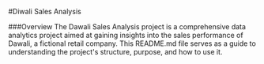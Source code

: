 #Diwali Sales Analysis

###Overview
The Dawali Sales Analysis project is a comprehensive data analytics project aimed at gaining insights into the sales performance of Dawali, a fictional retail company. This README.md file serves as a guide to understanding the project's structure, purpose, and how to use it.
